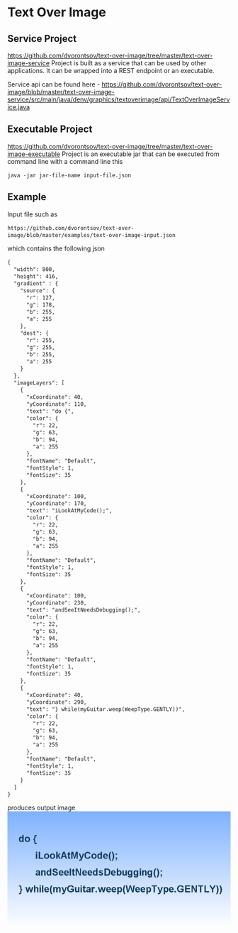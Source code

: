 # Text Over Image

## Service Project
https://github.com/dvorontsov/text-over-image/tree/master/text-over-image-service
Project is built as a service that can be used by other applications.  It can be wrapped into a REST endpoint or an executable.

Service api can be found here - https://github.com/dvorontsov/text-over-image/blob/master/text-over-image-service/src/main/java/denv/graphics/textoverimage/api/TextOverImageService.java

## Executable Project
https://github.com/dvorontsov/text-over-image/tree/master/text-over-image-executable
Project is an executable jar that can be executed from command line with a command line this
```
java -jar jar-file-name input-file.json
```


## Example 
Input file such as 
```
https://github.com/dvorontsov/text-over-image/blob/master/examples/text-over-image-input.json
```
which contains the following json
```
{
  "width": 800,
  "height": 416,
  "gradient" : {
    "source": {
      "r": 127,
      "g": 178,
      "b": 255,
      "a": 255
    },
    "dest": {
      "r": 255,
      "g": 255,
      "b": 255,
      "a": 255
    }
  },
  "imageLayers": [
    {
      "xCoordinate": 40,
      "yCoordinate": 110,
      "text": "do {",
      "color": {
        "r": 22,
        "g": 63,
        "b": 94,
        "a": 255
      },
      "fontName": "Default",
      "fontStyle": 1,
      "fontSize": 35
    },
    {
      "xCoordinate": 100,
      "yCoordinate": 170,
      "text": "iLookAtMyCode();",
      "color": {
        "r": 22,
        "g": 63,
        "b": 94,
        "a": 255
      },
      "fontName": "Default",
      "fontStyle": 1,
      "fontSize": 35
    },
    {
      "xCoordinate": 100,
      "yCoordinate": 230,
      "text": "andSeeItNeedsDebugging();",
      "color": {
        "r": 22,
        "g": 63,
        "b": 94,
        "a": 255
      },
      "fontName": "Default",
      "fontStyle": 1,
      "fontSize": 35
    },
    {
      "xCoordinate": 40,
      "yCoordinate": 290,
      "text": "} while(myGuitar.weep(WeepType.GENTLY))",
      "color": {
        "r": 22,
        "g": 63,
        "b": 94,
        "a": 255
      },
      "fontName": "Default",
      "fontStyle": 1,
      "fontSize": 35
    }
  ]
}
```
produces output image
![Alt Text](https://github.com/dvorontsov/text-over-image/blob/master/examples/text-over-image-output.png)
